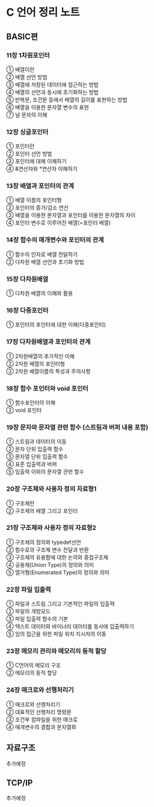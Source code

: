 # C 언어 정리 노트

## BASIC편
### 11장 1차원포인터   
   ① 배열이란   
   ② 배열 선언 방법   
   ③ 배열에 저장된 데이터에 접근하는 방법   
   ④ 배열의 선언과 동시에 초기화하는 방법   
   ⑤ 반복문, 조건문 등에서 배열의 길이를 표현하는 방법   
   ⑥ 배열을 이용한 문자열 변수의 표현   
   ⑦ 널 문자의 이해   
### 12장 싱글포인터   
   ① 포인터란   
   ② 포인터 선언 방법   
   ③ 포인터에 대해 이해하기   
   ④ &연산자와 *연산자 이해하기   
### 13장 배열과 포인터의 관계   
   ① 배열 이름의 포인터형   
   ② 포인터의 증가/감소 연산   
   ③ 배열을 이용한 문자열과 포인터를 이용한 문자열의 차이   
   ④ 포인터 변수로 이루어진 배열(=포인터 배열)   
### 14장 함수의 매개변수와 포인터의 관계   
   ① 함수의 인자로 배열 전달하기   
   ② 다차원 배열 선언과 초기화 방법   
### 15장 다차원배열   
   ① 다차원 배열의 이해와 활용   
### 16장 다중포인터   
   ① 포인터의 포인터에 대한 이해(다중포인터)   
### 17장 다차원배열과 포인터의 관계   
   ① 2차원배열의 추가적인 이해   
   ② 2차원 배열의 포인터형   
   ③ 2차원 배열이름의 특성과 주의사항   
### 18장 함수 포인터와 void 포인터   
   ① 함수포인터의 이해   
   ② void 포인터   
### 19장 문자와 문자열 관련 함수 (스트림과 버퍼 내용 포함)   
   ① 스트림과 데이터의 이동   
   ② 문자 단위 입출력 함수   
   ③ 문자열 단위 입출력 함수   
   ④ 표준 입출력과 버퍼   
   ⑤ 입출력 이외의 문자열 관련 함수   
### 20장 구조체와 사용자 정의 자료형1   
   ① 구조체란   
   ② 구조체의 배열 그리고 포인터   
### 21장 구조체와 사용자 정의 자료형2   
   ① 구조체의 정의와 typedef선언   
   ② 함수로의 구조체 변수 전달과 반환   
   ③ 구조체의 유용함에 대한 논의와 중첩구조체   
   ④ 공용체(Union Type)의 정의와 의미   
   ⑤ 열거형(Enumerated Type)의 정의와 의미   
### 22장 파일 입출력   
   ① 파일과 스트림 그리고 기본적인 파일의 입출력   
   ② 파일의 개방모드   
   ③ 파일 입출력 함수의 기본   
   ④ 텍스트 데이터와 바이너리 데이터를 동사에 입출력하기   
   ⑤ 임의 접근을 위한 파일 위치 지시자의 이동   
### 23장 메모리 관리와 메모리의 동적 할당
   ① C언어의 메모리 구조  
   ② 메모리의 동적 할당   
### 24장 매크로와 선행처리기   
   ① 매크로와 선행처리기   
   ② 대표적인 선행처리 명령문   
   ③ 조건부 컴파일을 위한 매크로   
   ④ 매개변수의 결합과 문자열화

## 자료구조
추가예정

## TCP/IP
추가예정
